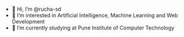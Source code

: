 - 👋 Hi, I’m @rucha-sd
- 👀 I’m interested in Artificial Intelligence, Machine Learning and Web Development
- 🌱 I’m currently studying at Pune Institute of Computer Technology

<!---
rucha-sd/rucha-sd is a ✨ special ✨ repository because its `README.md` (this file) appears on your GitHub profile.
You can click the Preview link to take a look at your changes.
--->
